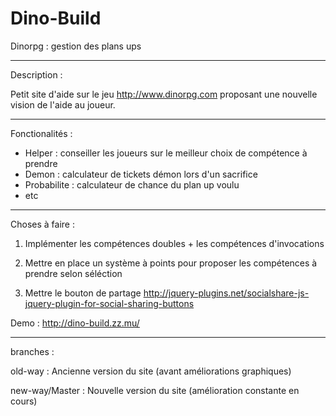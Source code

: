 # Dino-Build
Dinorpg : gestion des plans ups

****************************************************************************************************

Description :

Petit site d'aide sur le jeu http://www.dinorpg.com proposant une nouvelle vision de l'aide au joueur.

****************************************************************************************************

Fonctionalités :

* Helper : conseiller les joueurs sur le meilleur choix de compétence à prendre
* Demon : calculateur de tickets démon lors d'un sacrifice
* Probabilite : calculateur de chance du plan up voulu
* etc

****************************************************************************************************

Choses à faire :
   
1) Implémenter les compétences doubles + les compétences d'invocations

2) Mettre en place un système à points pour proposer les compétences à prendre selon séléction

3) Mettre le bouton de partage http://jquery-plugins.net/socialshare-js-jquery-plugin-for-social-sharing-buttons

Demo :
http://dino-build.zz.mu/

****************************************************************************************************
branches :

old-way : Ancienne version du site (avant améliorations graphiques) 

new-way/Master : Nouvelle version du site (amélioration constante en cours)

